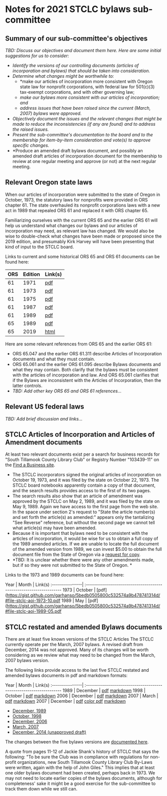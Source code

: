 # Notes for 2021 STCLC bylaws sub-committee

## Summary of our sub-committee's objectives

*TBD: Discuss our objectives and document them here. Here are some initial suggestions for us to consider:*
* *Identify the versions of our controlling documents (articles of incorporation and bylaws) that should be taken into consideration.*
* *Determine what changes might be worthwhile to:*
  * *make our articles of incorporation more consistent with Oregon state law for nonprofit corporations,
     with federal law for 501(c)(3) tax-exempt corporations, and with other governing law;
  * *make our bylaws more consistent with our articles of incorporation; and*
  * *address issues that have been raised since the current (March, 2007) bylaws were approved.*
* *Objectively document the issues and the relevant changes that might be made to reduce the inconsistencies (if any are found) and to address the raised issues.*
* *Present the sub-committee's documentation to the board and to the membership for item-by-item consideration and vote(s) to approve specific changes.*
* *Produce an amended draft bylaws document, and possibly an amended draft articles of incorporation document for the membership to review at one regular meeting and approve (or not) at the next regular meeting.

## Relevant Oregon state laws

When our articles of incorporation were submitted to the state of Oregon in October, 1973,
the statutory laws for nonprofits were provided in ORS chapter 61.
The state overhauled its nonprofit corporations laws with a new act in 1989 that repealed ORS 61 and replaced it with ORS chapter 65.

Familiarizing ourselves with the current ORS 65 and the earlier ORS 61 will help us understand what changes
our bylaws and our articles of incorporation may need, as relevant law has changed.
We would also be wise to double-check what changes have been made or proposed since the 2019 edition,
and presumably Kirk Harvey will have been presenting that kind of input to the STCLC board.

Links to current and some historical ORS 65 and ORS 61 documents can be found here:

ORS | Edition| Link(s)
:---| :----- | :------------------------------------------------------------------
61  | 1971   | [pdf](https://archives.oregonlegislature.gov/ORS_Archives/1971-Chapter-061.pdf) 
61  | 1973   | [pdf](https://archives.oregonlegislature.gov/ORS_Archives/1973-Chapter-061.pdf) 
61  | 1975   | [pdf](https://archives.oregonlegislature.gov/ORS_Archives/1975-Chapter-061.pdf) 
61  | 1987   | [pdf](https://archives.oregonlegislature.gov/ORS_Archives/1987-Chapter-061.pdf) 
61  | 1989   | [pdf](https://archives.oregonlegislature.gov/ORS_Archives/1989-Chapter-061.pdf) 
65  | 1989   | [pdf](https://archives.oregonlegislature.gov/ORS_Archives/1989-Chapter-065.pdf) 
65  | 2019   | [html](https://www.oregonlegislature.gov/bills_laws/ors/ors065.html) 

Here are some relevant references from ORS 65 and the earlier ORS 61:
* ORS 65.047 and the earlier ORS 61.311 describe Articles of Incorporation documents and what they must contain.
* ORS 65.061 and the earlier ORS 61.095 describe Bylaws documents and what they may contain.
Both clarify that the bylaws must be consistent with the articles of incorporation and law.
And ORS 65.061 clarifies that if the Bylaws are inconsistent with the Articles of Incorporation, then the latter controls.
* *TBD: Add other key ORS 65 and ORS 61 references...*
## Relevant US federal laws

*TBD: Add brief discussion and links...*

## STCLC Articles of Incorporation and Articles of Amendment documents

At least two relevant documents exist
per a search for business records for "South Tillamook County Library Club" or Registry Number "103439-11"
on the [Find a Business site](https://sos.oregon.gov/business/pages/find.aspx).
* The STCLC incorporators signed the original articles of incorporation on October 19, 1973,
and it was filed by the state on October 22, 1973.
The STCLC board notebooks apparently contain a copy of that document, and the search results provides access to the first of its two pages.
* The search results also show that an article of amendment was approved by the STCLC on May 2, 1989,
and it was filed by the state on May 9, 1989.
Again we have access to the first page from the web site. In the space under section 2's request to "State the article number(s) and set forth the article(s) as amended:" appears only the tantalizing "See Reverse" reference, but without the second page we cannot tell what article(s) may have been amended.
* Because it is important that bylaws need to be consistent with the articles of incorporation,
it would be wise for us to obtain a full copy of the 1989 amended articles. 
If we are unable to locate the full document of the amended version from 1989, we can invest $5.00 to obtain the full document file from
the State of Oregon via a [request for copy](https://sos.oregon.gov/business/Documents/copies-forms/301-request-for-copy.pdf).
* *TBD: It is unclear whether there were any other amendments made, but if so they were not submitted to the State of Oregon. *

Links to the 1973 and 1989 documents can be found here:

Year | Month    | Link(s)
:---------------| :------------------------------------------------------------------
1973 | October  | [pdf](https://gist.github.com/garhanso/5bedb0505800c532574a9b478741314d/#file-stclc-aoi-1973-10.pdf
1989 | May      | [pdf](https://gist.github.com/garhanso/5bedb0505800c532574a9b478741314d/#file-stclc-aoi-1989-05.pdf

## STCLC restated and amended Bylaws documents

There are at least five known versions of the STCLC Articles 
The STCLC currently operate per the March, 2007 bylaws.
A revised draft from December, 2014 was not approved.
Many of its changes will be worth considering as we review what may need to be changed from the March, 2007 bylaws version.

The following links provide access to the last five STCLC restated and amended bylaws documents in pdf and markdown formats:

Year | Month    | Link(s)
:---------------| :------------------------------------------------------------------
1989 | December | [pdf](https://gist.github.com/garhanso/5bedb0505800c532574a9b478741314d/#file-stclc-bylaws-1989-12.pdf) [markdown](https://gist.github.com/garhanso/5bedb0505800c532574a9b478741314d/#file-stclc-bylaws-1989-12.md)
1998 | October  | [pdf](https://gist.github.com/garhanso/5bedb0505800c532574a9b478741314d/#file-stclc-bylaws-1998-10.pdf) [markdown](https://gist.github.com/garhanso/5bedb0505800c532574a9b478741314d/#file-stclc-bylaws-1998-10.md)
2006 | December | [pdf](https://gist.github.com/garhanso/5bedb0505800c532574a9b478741314d/#file-stclc-bylaws-2006-12.pdf) [markdown](https://gist.github.com/garhanso/5bedb0505800c532574a9b478741314d/#file-stclc-bylaws-2006-12.md)
2007 | March    | [pdf](https://gist.github.com/garhanso/5bedb0505800c532574a9b478741314d/#file-stclc-bylaws-2007-03.pdf) [markdown](https://gist.github.com/garhanso/5bedb0505800c532574a9b478741314d/#file-stclc-bylaws-2007-03.md)
2007 | December | [pdf](https://gist.github.com/garhanso/5bedb0505800c532574a9b478741314d/#file-stclc-bylaws-draft-2014-12-black-and-white.pdf) [color pdf](https://gist.github.com/garhanso/5bedb0505800c532574a9b478741314d/#file-stclc-bylaws-draft-2014-12-red-and-green.pdf) [markdown](https://gist.github.com/garhanso/5bedb0505800c532574a9b478741314d/#file-stclc-bylaws-draft-2014-12.md)

* [December, 1989](https://gist.github.com/garhanso/b3fde067dd108392addb75ce3586b324#file-stclc-constitution-1989.md)
* [October, 1998](https://gist.github.com/garhanso/b1d0f87588f76b8ef034e970927e0311#file-stclc-bylaws-draft-1998.md)
* [December, 2006](https://gist.github.com/garhanso/18ef6d9b1abf5c0bf2bd915b77bb3097#file-stclc-bylaws-draft-2006.md)
* [March, 2007](https://gist.github.com/garhanso/94fe818587819427bd69c6142f2f6515#file-stclc-bylaws-draft-2007.md)
* [December, 2014 (unapproved draft)](https://gist.github.com/garhanso/9a551285b8a826c1899c7acf197a5dc9#file-stclc-bylaws-draft-2014.md)

The changes between the five bylaws versions are [documented here](https://gist.github.com/garhanso/7795202584f9c361576bf86195365965#file-stclc-bylaws-changes.md).

A quote from pages 11-12 of Jackie Shank's history of STCLC that says the following: "To be sure the Club was in compliance with regulations for non-profit organizations, new South Tillamook County Library Club By-Laws were written, again with the help of John Giles." This implies that at least one older bylaws document had been created, perhaps back in 1973. We may not need to locate earlier copies of the bylaws documents, although for completeness' sake it might be a good exercise for the sub-committee to track them down while we still can.
